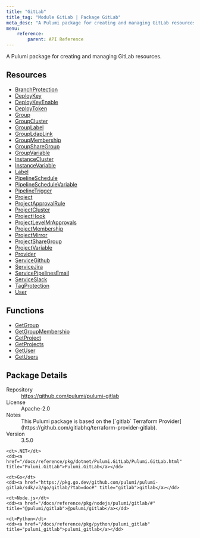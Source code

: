 ```yaml
---
title: "GitLab"
title_tag: "Module GitLab | Package GitLab"
meta_desc: "A Pulumi package for creating and managing GitLab resources."
menu:
    reference:
        parent: API Reference
---
```


<!-- WARNING: this file was generated by Pulumi Docs Generator. -->
<!-- Do not edit by hand unless you're certain you know what you are doing! -->

A Pulumi package for creating and managing GitLab resources.

<h2 id="resources">Resources</h2>
<ul class="api">
    <li><a href="branchprotection" title="BranchProtection"><span class="symbol resource"></span>BranchProtection</a></li>
    <li><a href="deploykey" title="DeployKey"><span class="symbol resource"></span>DeployKey</a></li>
    <li><a href="deploykeyenable" title="DeployKeyEnable"><span class="symbol resource"></span>DeployKeyEnable</a></li>
    <li><a href="deploytoken" title="DeployToken"><span class="symbol resource"></span>DeployToken</a></li>
    <li><a href="group" title="Group"><span class="symbol resource"></span>Group</a></li>
    <li><a href="groupcluster" title="GroupCluster"><span class="symbol resource"></span>GroupCluster</a></li>
    <li><a href="grouplabel" title="GroupLabel"><span class="symbol resource"></span>GroupLabel</a></li>
    <li><a href="groupldaplink" title="GroupLdapLink"><span class="symbol resource"></span>GroupLdapLink</a></li>
    <li><a href="groupmembership" title="GroupMembership"><span class="symbol resource"></span>GroupMembership</a></li>
    <li><a href="groupsharegroup" title="GroupShareGroup"><span class="symbol resource"></span>GroupShareGroup</a></li>
    <li><a href="groupvariable" title="GroupVariable"><span class="symbol resource"></span>GroupVariable</a></li>
    <li><a href="instancecluster" title="InstanceCluster"><span class="symbol resource"></span>InstanceCluster</a></li>
    <li><a href="instancevariable" title="InstanceVariable"><span class="symbol resource"></span>InstanceVariable</a></li>
    <li><a href="label" title="Label"><span class="symbol resource"></span>Label</a></li>
    <li><a href="pipelineschedule" title="PipelineSchedule"><span class="symbol resource"></span>PipelineSchedule</a></li>
    <li><a href="pipelineschedulevariable" title="PipelineScheduleVariable"><span class="symbol resource"></span>PipelineScheduleVariable</a></li>
    <li><a href="pipelinetrigger" title="PipelineTrigger"><span class="symbol resource"></span>PipelineTrigger</a></li>
    <li><a href="project" title="Project"><span class="symbol resource"></span>Project</a></li>
    <li><a href="projectapprovalrule" title="ProjectApprovalRule"><span class="symbol resource"></span>ProjectApprovalRule</a></li>
    <li><a href="projectcluster" title="ProjectCluster"><span class="symbol resource"></span>ProjectCluster</a></li>
    <li><a href="projecthook" title="ProjectHook"><span class="symbol resource"></span>ProjectHook</a></li>
    <li><a href="projectlevelmrapprovals" title="ProjectLevelMrApprovals"><span class="symbol resource"></span>ProjectLevelMrApprovals</a></li>
    <li><a href="projectmembership" title="ProjectMembership"><span class="symbol resource"></span>ProjectMembership</a></li>
    <li><a href="projectmirror" title="ProjectMirror"><span class="symbol resource"></span>ProjectMirror</a></li>
    <li><a href="projectsharegroup" title="ProjectShareGroup"><span class="symbol resource"></span>ProjectShareGroup</a></li>
    <li><a href="projectvariable" title="ProjectVariable"><span class="symbol resource"></span>ProjectVariable</a></li>
    <li><a href="provider" title="Provider"><span class="symbol resource"></span>Provider</a></li>
    <li><a href="servicegithub" title="ServiceGithub"><span class="symbol resource"></span>ServiceGithub</a></li>
    <li><a href="servicejira" title="ServiceJira"><span class="symbol resource"></span>ServiceJira</a></li>
    <li><a href="servicepipelinesemail" title="ServicePipelinesEmail"><span class="symbol resource"></span>ServicePipelinesEmail</a></li>
    <li><a href="serviceslack" title="ServiceSlack"><span class="symbol resource"></span>ServiceSlack</a></li>
    <li><a href="tagprotection" title="TagProtection"><span class="symbol resource"></span>TagProtection</a></li>
    <li><a href="user" title="User"><span class="symbol resource"></span>User</a></li>
</ul>

<h2 id="functions">Functions</h2>
<ul class="api">
    <li><a href="getgroup" title="GetGroup"><span class="symbol function"></span>GetGroup</a></li>
    <li><a href="getgroupmembership" title="GetGroupMembership"><span class="symbol function"></span>GetGroupMembership</a></li>
    <li><a href="getproject" title="GetProject"><span class="symbol function"></span>GetProject</a></li>
    <li><a href="getprojects" title="GetProjects"><span class="symbol function"></span>GetProjects</a></li>
    <li><a href="getuser" title="GetUser"><span class="symbol function"></span>GetUser</a></li>
    <li><a href="getusers" title="GetUsers"><span class="symbol function"></span>GetUsers</a></li>
</ul>

<h2 id="package-details">Package Details</h2>
<dl class="package-details">
	<dt>Repository</dt>
	<dd><a href="https://github.com/pulumi/pulumi-gitlab">https://github.com/pulumi/pulumi-gitlab</a></dd>
	<dt>License</dt>
	<dd>Apache-2.0</dd>
	<dt>Notes</dt>
	<dd>This Pulumi package is based on the [`gitlab` Terraform Provider](https://github.com/gitlabhq/terraform-provider-gitlab).</dd>
	<dt>Version</dt>
	<dd>3.5.0</dd>
</dl>



<dl class="tabular">

    <dt>.NET</dt>
    <dd><a href="/docs/reference/pkg/dotnet/Pulumi.GitLab/Pulumi.GitLab.html" title="Pulumi.GitLab">Pulumi.GitLab</a></dd>

    <dt>Go</dt>
    <dd><a href="https://pkg.go.dev/github.com/pulumi/pulumi-gitlab/sdk/v3/go/gitlab/?tab=doc#" title="gitlab">gitlab</a></dd>

    <dt>Node.js</dt>
    <dd><a href="/docs/reference/pkg/nodejs/pulumi/gitlab/#" title="@pulumi/gitlab">@pulumi/gitlab</a></dd>

    <dt>Python</dt>
    <dd><a href="/docs/reference/pkg/python/pulumi_gitlab" title="pulumi_gitlab">pulumi_gitlab</a></dd>

</dl>

